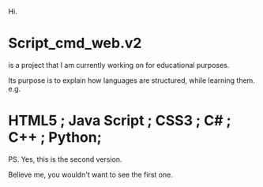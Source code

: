 Hi.
# Script_cmd_web.v2
is a project that I am currently working on for educational purposes.

Its purpose is to explain how languages are structured, while learning them. e.g.
# HTML5 ; Java Script ; CSS3 ; C# ; C++ ; Python;

PS. Yes, this is the second version. 

Believe me, you wouldn't want to see the first one.
